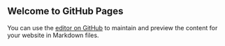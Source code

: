 ## Welcome to GitHub Pages

You can use the [editor on GitHub](https://github.com/modestas612/minesweeper/edit/master/README.md) to maintain and preview the content for your website in Markdown files.
